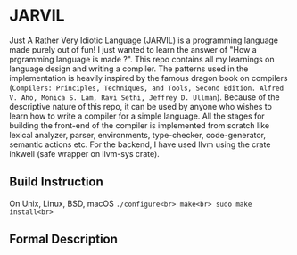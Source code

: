 # JARVIL
Just A Rather Very Idiotic Language (JARVIL) is a programming language made purely out of fun! I just wanted to learn the answer of "How a prgramming language is made ?". This repo contains all my learnings on language design and writing a compiler. The patterns used in the implementation is heavily inspired by the famous dragon book on compilers (`Compilers: Principles, Techniques, and Tools, Second Edition. Alfred V. Aho, Monica S. Lam, Ravi Sethi, Jeffrey D. Ullman`). Because of the descriptive nature of this repo, it can be used by anyone who wishes to learn how to write a compiler for a simple language. All the stages for building the front-end of the compiler is implemented from scratch like lexical analyzer, parser, environments, type-checker, code-generator, semantic actions etc. For the backend, I have used llvm using the crate inkwell (safe wrapper on llvm-sys crate).

## Build Instruction
On Unix, Linux, BSD, macOS
`
./configure<br>
make<br>
sudo make install<br>
`

## Formal Description
